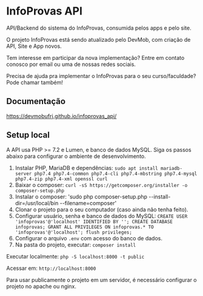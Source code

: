 # InfoProvas API
API/Backend do sistema do InfoProvas, consumida pelos apps e pelo site.

O projeto InfoProvas está sendo atualizado pelo DevMob, com criação de API, Site e App novos.

Tem interesse em participar da nova implementação? Entre em contato conosco por email ou uma de nossas redes sociais. 

Precisa de ajuda pra implementar o InfoProvas para o seu curso/faculdade? Pode chamar também!

## Documentação
https://devmobufrj.github.io/infoprovas_api/

## Setup local
A API usa PHP >= 7.2 e Lumen, e banco de dados MySQL. Siga os passos abaixo para configurar o ambiente
de desenvolvimento.


1. Instalar PHP, MariaDB e dependências: `sudo apt install mariadb-server php7.4 php7.4-common php7.4-cli php7.4-mbstring php7.4-mysql php7.4-zip php7.4-xml openssl curl`
2. Baixar o composer: `curl -sS https://getcomposer.org/installer -o composer-setup.php`
3. Instalar o composer: 'sudo php composer-setup.php --install-dir=/usr/local/bin --filename=composer'
4. Clonar o projeto para o seu computador (caso ainda não tenha feito).
5. Configurar usuário, senha e banco de dados do MySQL:
   `CREATE USER 'infoprovas'@'localhost' IDENTIFIED BY '';
    CREATE DATABASE infoprovas;
    GRANT ALL PRIVILEGES ON infoprovas.* TO 'infoprovas'@'localhost';
    flush privileges;`
6. Configurar o arquivo `.env` com acesso do banco de dados.
7. Na pasta do projeto, executar: `composer install`


Executar localmente: `php -S localhost:8000 -t public`

Acessar em: `http://localhost:8000`

Para usar publicamente o projeto em um servidor, é necessário configurar o projeto no apache ou nginx.
